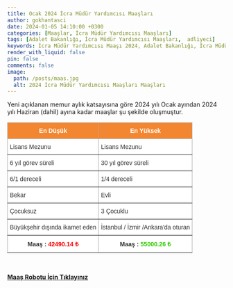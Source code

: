 ```yaml
---
title: Ocak 2024 İcra Müdür Yardımcısı Maaşları
author: gokhantasci
date: 2024-01-05 14:10:00 +0300
categories: [Maaşlar, İcra Müdür Yardımcısı Maaşları]
tags: [Adalet Bakanlığı, İcra Müdür Yardımcısı Maaşları,  adliyeci]
keywords: İcra Müdür Yardımcısı Maaşı 2024, Adalet Bakanlığı, İcra Müdür Yardımcısı Maaşı, en düşük İcra Müdür Yardımcısı Maaşı, sözleşmeli İcra Müdür Yardımcısı maaşı, sözleşmeli İcra Müdür Yardımcısı Maaşı, Yargıtay, İcra Müdür Yardımcısı Alımı Ne Zaman, İcra Müdür Yardımcısı nedir?, İcra Müdür Yardımcısı nasıl olunur, İcra Müdür Yardımcısılik şartları, İcra Müdür Yardımcısı ne iş yapar?
render_with_liquid: false
pin: false
comments: false
image:
  path: /posts/maas.jpg
  alt: 2024 İcra Müdür Yardımcısı Maaşları Maaşları
---
```


Yeni açıklanan memur aylık katsayısına göre 2024 yılı Ocak ayından 2024 yılı Haziran (dahil) ayına kadar maaşlar şu şekilde oluşmuştur.

<style type="text/css">
.tg  {border-collapse:collapse;border-color:#aaa;border-spacing:0;}
.tg td{background-color:#fff;border-color:#aaa;border-style:solid;border-width:1px;color:#333;
  font-family:Arial, sans-serif;font-size:14px;overflow:hidden;padding:10px 5px;word-break:normal;}
.tg th{background-color:#f38630;border-color:#aaa;border-style:solid;border-width:1px;color:#fff;
  font-family:Arial, sans-serif;font-size:14px;font-weight:normal;overflow:hidden;padding:10px 5px;word-break:normal;}
.tg .tg-c3ow{border-color:inherit;text-align:center;vertical-align:top}
.tg .tg-0pky{border-color:inherit;text-align:left;vertical-align:top}
.tg .tg-dvpl{border-color:inherit;text-align:right;vertical-align:top}
</style>
<table class="tg">
<thead>
  <tr>
    <th class="tg-c3ow"><span style="font-weight:bold">En Düşük</span></th>
    <th class="tg-c3ow"><span style="font-weight:bold">En Yüksek</span></th>
  </tr>
</thead>
<tbody>
  <tr>
    <td class="tg-0pky">Lisans Mezunu</td>
    <td class="tg-0pky">Lisans Mezunu</td>
  </tr>
  <tr>
    <td class="tg-0pky">6 yıl görev süreli</td>
    <td class="tg-0pky">30 yıl görev süreli</td>
  </tr>
  <tr>
    <td class="tg-0pky">6/1 dereceli</td>
    <td class="tg-0pky">1/4 dereceli</td>
  </tr>
  <tr>
    <td class="tg-0pky">Bekar</td>
    <td class="tg-0pky">Evli</td>
  </tr>
  <tr>
    <td class="tg-0pky">Çocuksuz</td>
    <td class="tg-0pky">3 Çocuklu</td>
  </tr>
  <tr>
    <td class="tg-dvpl">Büyükşehir dışında ikamet eden</td>
    <td class="tg-0pky">İstanbul / İzmir /Ankara'da oturan</td>
  </tr>
  <tr>
    <td class="tg-c3ow"><span style="font-weight:bold">Maaş : </span><span style="font-weight:bold;color:#FE0000">42490.14 ₺</span></td>
    <td class="tg-c3ow"><span style="font-weight:bold">Maaş : </span><span style="font-weight:bold;color:#32CB00">55000.26 ₺</span></td>
  </tr>
</tbody>
</table>

<span><br>

[**Maaş Robotu İçin Tıklayınız**](https://adliyeci.com.tr/maasyeni/)